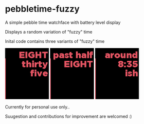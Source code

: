 # pebbletime-fuzzy

A simple pebble time watchface with battery level display

Displays a random variation of "fuzzy" time

Inital code contains three variants of "fuzzy" time

![screenshot 1](screenshots/_1.png "Sample screenshot 1")
![screenshot 2](screenshots/_2.png "Sample screenshot 2")
![screenshot 3](screenshots/_3.png "Sample screenshot 3")

Currently for personal use only..

Suugestion and contributions for improvement are welcomed :)
